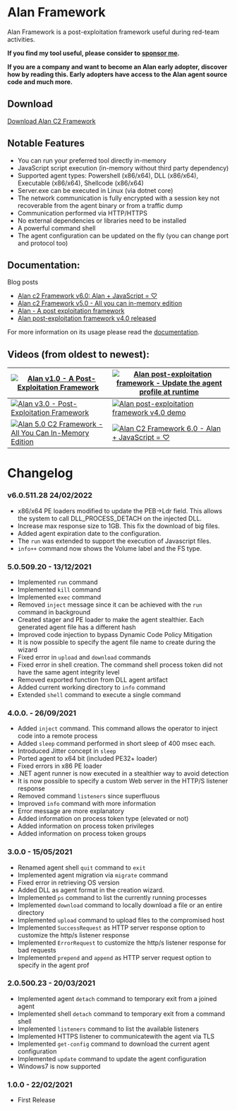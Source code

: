 # Alan Framework
Alan Framework is a post-exploitation framework useful during red-team activities. 

**If you find my tool useful, please consider to <a href="https://github.com/sponsors/enkomio">sponsor me</a>.**

**If you are a company and want to become an Alan early adopter, discover how by reading this. Early adopters have access to the Alan agent source code and much more.**

## Download

<a href="https://github.com/enkomio/AlanFramework/releases/latest">Download Alan C2 Framework</a>

## Notable Features
* You can run your preferred tool directly in-memory
* JavaScript script execution (in-memory without third party dependency)
* Supported agent types: Powershell (x86/x64), DLL (x86/x64), Executable (x86/x64), Shellcode (x86/x64)
* Server.exe can be executed in Linux (via dotnet core)
* The network communication is fully encrypted with a session key not recoverable from the agent binary or from a traffic dump
* Communication performed via HTTP/HTTPS
* No external dependencies or libraries need to be installed
* A powerful command shell
* The agent configuration can be updated on the fly (you can change port and protocol too)

## Documentation:
Blog posts
* <a href="http://antonioparata.blogspot.com/2022/02/alan-c2-framework-v60-alan-javascript.html">Alan c2 Framework v6.0: Alan + JavaScript = ♡</a>
* <a href="https://antonioparata.blogspot.com/2021/12/alan-c2-framework-v50-all-you-can-in.html">Alan c2 Framework v5.0 - All you can in-memory edition</a>
* <a href="https://antonioparata.blogspot.com/2021/05/alan-post-exploitation-framework.html">Alan - A post exploitation framework</a>
* <a href="https://antonioparata.blogspot.com/2021/09/alan-post-exploitation-framework-v40.html">Alan post-exploitation framework v4.0 released</a>

For more information on its usage please read the <a href="https://github.com/enkomio/AlanFramework/tree/main/doc">documentation</a>.

## Videos (from oldest to newest): 
| [![Alan v1.0 - A Post-Exploitation Framework](https://img.youtube.com/vi/dgEBEAfEseY/0.jpg)](https://www.youtube.com/watch?v=dgEBEAfEseY) | [![Alan post-exploitation framework - Update the agent profile at runtime](https://img.youtube.com/vi/oLXYUCX7dVY/0.jpg)](https://www.youtube.com/watch?v=oLXYUCX7dVY) |
| --- | --- |
| [![Alan v3.0 - Post-Exploitation Framework](https://img.youtube.com/vi/L-DVJO7u5Vw/0.jpg)](https://www.youtube.com/watch?v=L-DVJO7u5Vw)  | [![Alan post-exploitation framework v4.0 demo](https://img.youtube.com/vi/D8zDycuZHqg/0.jpg)](https://www.youtube.com/watch?v=D8zDycuZHqg)  | 
| [![Alan 5.0 C2 Framework - All You Can In-Memory Edition](https://img.youtube.com/vi/rFG6PCR6tJM/0.jpg)](https://www.youtube.com/watch?v=rFG6PCR6tJM) | [![Alan C2 Framework 6.0 - Alan + JavaScript = ♡](https://img.youtube.com/vi/8AvE0SpvBDY/0.jpg)](https://www.youtube.com/watch?v=8AvE0SpvBDY) |

# Changelog
### v6.0.511.28 24/02/2022
* x86/x64 PE loaders modified to update the PEB->Ldr field. This allows the system to call DLL_PROCESS_DETACH on the injected DLL.
* Increase max response size to 1GB. This fix the download of big files.
* Added agent expiration date to the configuration.
* The `run` was extended to support the execution of Javascript files.
* `info++` command now shows the Volume label and the FS type.

### 5.0.509.20 - 13/12/2021
* Implemented `run` command
* Implemented `kill` command
* Implemented `exec` command
* Removed `inject` message since it can be achieved with the `run` command in background
* Created stager and PE loader to make the agent stealthier. Each generated agent file has a different hash
* Improved code injection to bypass Dynamic Code Policy Mitigation
* It is now possible to specify the agent file name to create during the wizard
* Fixed error in `upload` and `download` commands
* Fixed error in shell creation. The command shell process token did not have the same agent integrity level
* Removed exported function from DLL agent artifact
* Added current working directory to `info` command
* Extended `shell` command to execute a single command

### 4.0.0. - 26/09/2021
* Added `inject` command. This command allows the operator to inject code into a remote process
* Added `sleep` command performed in short sleep of 400 msec each.
* Introduced Jitter concept in `sleep`
* Ported agent to x64 bit (included PE32+ loader)
* Fixed errors in x86 PE loader
* .NET agent runner is now executed in a stealthier way to avoid detection
* It is now possible to specify a custom Web server in the HTTP/S listener response
* Removed command `listeners` since superfluous 
* Improved `info` command with more information
* Error message are more explanatory
* Added information on process token type (elevated or not)
* Added information on process token privileges
* Added information on process token groups

### 3.0.0 - 15/05/2021
* Renamed agent shell `quit` command to `exit`
* Implemented agent migration via `migrate` command
* Fixed error in retrieving OS version
* Added DLL as agent format in the creation wizard.
* Implemented `ps` command to list the currently running processes
* Implemented `download` command to locally download a file or an entire directory 
* Implemented `upload` command to upload files to the compromised host
* Implemented `SuccessRequest` as HTTP server response option to customize the http/s listener response
* Implemented `ErrorRequest` to customize the http/s listener response for bad requests
* Implemented `prepend` and `append` as HTTP server request option to specify in the agent prof

### 2.0.500.23 - 20/03/2021
* Implemented agent `detach` command to temporary exit from a joined agent
* Implemented shell `detach` command to temporary exit from a command shell
* Implemented `listeners` command to list the available listeners
* Implemented HTTPS listener to communicatewith the agent via TLS
* Implemented `get-config` command to download the current agent configuration
* Implemented `update` command to update the agent configuration
* Windows7 is now supported

### 1.0.0 - 22/02/2021
* First Release
